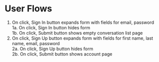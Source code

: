 # User Flows
1. On click, Sign In button expands form with fields for email, password</br>
1a. On click, Sign In button hides form</br>
1b. On click, Submit button shows empty conversation list page
2. On click, Sign Up button expands form with fields for first name, last name, email, password</br>
2a. On click, Sign Up button hides form</br>
2b. On click, Submit button shows account page
